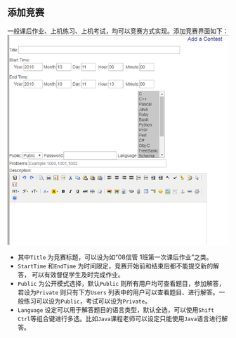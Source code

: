 ## 添加竞赛

一般课后作业、上机练习、上机考试，均可以竞赛方式实现。添加竞赛界面如下：
![](/images/oj/teacher/addcontest.png)
- 其中`Title` 为竞赛标题，可以设为如“08信管 1班第一次课后作业”之类。
- `StartTime` 和`EndTime` 为时间限定，竞赛开始前和结束后都不能提交新的解答，
可以有效督促学生及时完成作业。
- `Public` 为公开模式选择，默认`Public` 则所有用户均可查看题目，参加解答，若设为`Private` 则只有下方`Users` 列表中的用户可以查看题目、进行解答。一般练习可以设为`Public`，考试可以设为`Private`。
- `Language` 设定可以用于解答题目的语言类型，默认全选，可以使用`Shift Ctrl`等组合键进行多选。比如`Java`课程老师可以设定只能使用`Java`语言进行解答。
